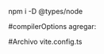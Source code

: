 


npm i -D @types/node

#compilerOptions agregar: 
    <!-- "paths": {
      "@/*": ["./src/*"]
    }, -->

#Archivo vite.config.ts
<!-- resolve: {
    alias: {
      '@': path.resolve(__dirname, './src')
    }
  } -->